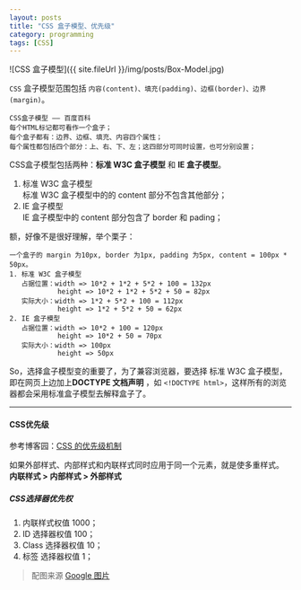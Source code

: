 ```yaml
---
layout: posts
title: "CSS 盒子模型、优先级"
category: programming
tags: [CSS]
---
```


![CSS 盒子模型]({{ site.fileUrl }}/img/posts/Box-Model.jpg)

`CSS` 盒子模型范围包括 `内容(content)、填充(padding)、边框(border)、边界(margin)`。

	CSS盒子模型 —— 百度百科
	每个HTML标记都可看作一个盒子；
	每个盒子都有：边界、边框、填充、内容四个属性；
	每个属性都包括四个部分：上、右、下、左；这四部分可同时设置，也可分别设置；

CSS盒子模型包括两种：**标准 W3C 盒子模型** 和 **IE 盒子模型**。
<!--break-->
1. 标准 W3C 盒子模型  
标准 W3C 盒子模型中的的 content 部分不包含其他部分；
2. IE 盒子模型  
IE 盒子模型中的 content 部分包含了 border 和 pading；

额，好像不是很好理解，举个栗子：

	一个盒子的 margin 为10px, border 为1px, padding 为5px, content = 100px * 50px。
	1. 标准 W3C 盒子模型
       占据位置：width => 10*2 + 1*2 + 5*2 + 100 = 132px
			    height => 10*2 + 1*2 + 5*2 + 50 = 82px
	   实际大小：width => 1*2 + 5*2 + 100 = 112px
			    height => 1*2 + 5*2 + 50 = 62px
	2. IE 盒子模型
       占据位置：width => 10*2 + 100 = 120px
			    height => 10*2 + 50 = 70px
	   实际大小：width => 100px
			    height => 50px

So，选择盒子模型变的重要了，为了兼容浏览器，要选择 标准 W3C 盒子模型，即在网页上边加上**DOCTYPE 文档声明** ，如 `<!DOCTYPE html>`，这样所有的浏览器都会采用标准盒子模型去解释盒子了。

***

#### CSS优先级 ####

参考博客园：[CSS 的优先级机制](http://www.cnblogs.com/xugang/archive/2010/09/24/1833760.html "CSS 的优先级机制")

如果外部样式、内部样式和内联样式同时应用于同一个元素，就是使多重样式。  
**内联样式 > 内部样式 > 外部样式**

##### CSS选择器优先权 #####

1. 内联样式权值 1000；
2. ID 选择器权值 100；
3. Class 选择器权值 10；
4. 标签 选择器权值 1；

>配图来源 [Google 图片](https://www.google.com.hk/imghp?hl=zh-CN "Google 图片") 